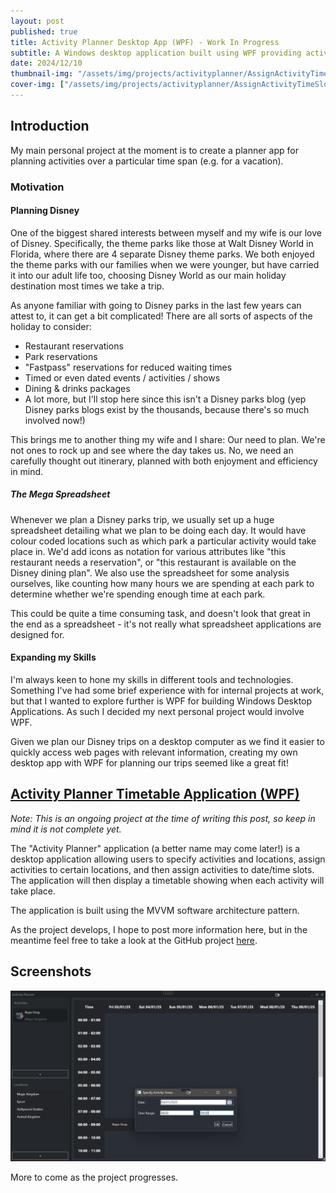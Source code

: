 ```yaml
---
layout: post
published: true
title: Activity Planner Desktop App (WPF) - Work In Progress
subtitle: A Windows desktop application built using WPF providing activity planning capabilities.
date: 2024/12/10
thumbnail-img: "/assets/img/projects/activityplanner/AssignActivityTimeSlot.png"
cover-img: ["/assets/img/projects/activityplanner/AssignActivityTimeSlot.png"]
---
```

## Introduction
My main personal project at the moment is to create a planner app for planning activities over a particular time span (e.g. for a vacation).

### Motivation
#### Planning Disney

One of the biggest shared interests between myself and my wife is our love of Disney. Specifically, the theme parks like those at Walt Disney World in Florida, where there are 4 separate Disney theme parks. We both enjoyed the theme parks with our families when we were younger, but have carried it into our adult life too, choosing Disney World as our main holiday destination most times we take a trip.

As anyone familiar with going to Disney parks in the last few years can attest to, it can get a bit complicated! There are all sorts of aspects of the holiday to consider:
- Restaurant reservations
- Park reservations
- "Fastpass" reservations for reduced waiting times
- Timed or even dated events / activities / shows
- Dining & drinks packages
- A lot more, but I'll stop here since this isn't a Disney parks blog (yep Disney parks blogs exist by the thousands, because there's so much involved now!)

This brings me to another thing my wife and I share: Our need to plan. We're not ones to rock up and see where the day takes us. No, we need an carefully thought out itinerary, planned with both enjoyment and efficiency in mind.

##### The Mega Spreadsheet

Whenever we plan a Disney parks trip, we usually set up a huge spreadsheet detailing what we plan to be doing each day. It would have colour coded locations such as which park a particular activity would take place in. We'd add icons as notation for various attributes like "this restaurant needs a reservation", or "this restaurant is available on the Disney dining plan". We also use the spreadsheet for some analysis ourselves, like counting how many hours we are spending at each park to determine whether we're spending enough time at each park.

This could be quite a time consuming task, and doesn't look that great in the end as a spreadsheet - it's not really what spreadsheet applications are designed for.

#### Expanding my Skills

I'm always keen to hone my skills in different tools and technologies. Something I've had some brief experience with for internal projects at work, but that I wanted to explore further is WPF for building Windows Desktop Applications. As such I decided my next personal project would involve WPF.

Given we plan our Disney trips on a desktop computer as we find it easier to quickly access web pages with relevant information, creating my own desktop app with WPF for planning our trips seemed like a great fit!

## [Activity Planner Timetable Application (WPF)](https://github.com/ThomasFisherSE/ActivityPlanner)

_Note: This is an ongoing project at the time of writing this post, so keep in mind it is not complete yet._

The "Activity Planner" application (a better name may come later!) is a desktop application allowing users to specify activities and locations, assign activities to certain locations, and then assign activities to date/time slots. The application will then display a timetable showing when each activity will take place.

The application is built using the MVVM software architecture pattern.

As the project develops, I hope to post more information here, but in the meantime feel free to take a look at the GitHub project [here](https://github.com/ThomasFisherSE/ActivityPlanner).

## Screenshots
![AssignActivityTimeSlot](/assets/img/projects/activityplanner/AssignActivityTimeSlot.png)

More to come as the project progresses.